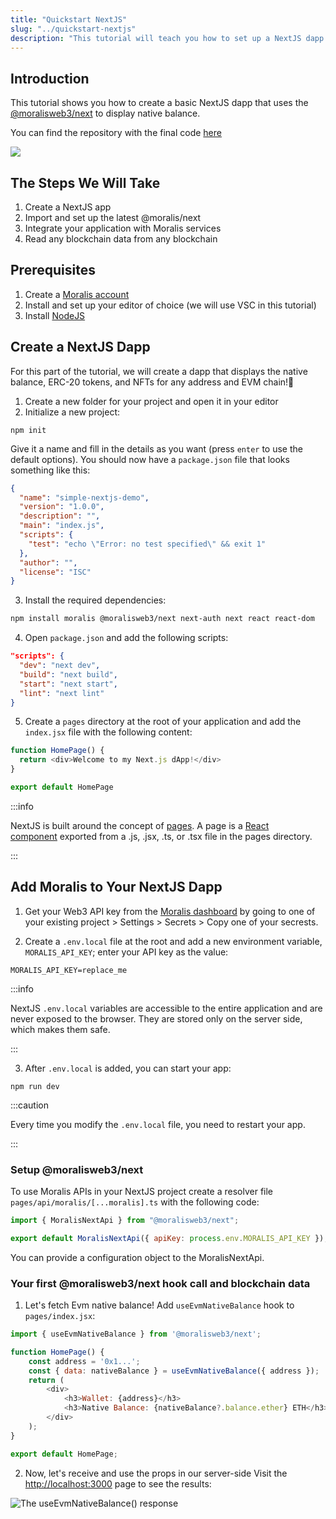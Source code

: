 ```yaml
---
title: "Quickstart NextJS"
slug: "../quickstart-nextjs"
description: "This tutorial will teach you how to set up a NextJS dapp that can query blockchain data such as NFTs, tokens, balances, transfers, transactions, and more from any NextJS application. \n\nThis tutorial dapp works on almost any blockchain, including Ethereum, Polygon, BNB Chain, Avalanche, Cronos, and many more!"
---
```

## Introduction

This tutorial shows you how to create a basic NextJS dapp that uses the [@moralisweb3/next](https://www.npmjs.com/package/@moralisweb3/next) to display native balance.

You can find the repository with the final code [here](https://github.com/MoralisWeb3/demo-apps/tree/main/nextjs)

![](/img/content/b66bc70-image.webp)

## The Steps We Will Take

1. Create a NextJS app
2. Import and set up the latest @moralis/next
3. Integrate your application with Moralis services
4. Read any blockchain data from any blockchain 

## Prerequisites

1. Create a [Moralis account](https://www.moralis.io)
2. Install and set up your editor of choice (we will use VSC in this tutorial)
3. Install [NodeJS](https://nodejs.org/en/download/package-manager/)

## Create a NextJS Dapp

For this part of the tutorial, we will create a dapp that displays the native balance, ERC-20 tokens, and NFTs for any address and EVM chain!🚀

1. Create a new folder for your project and open it in your editor
2. Initialize a new project:

```shell
npm init
```



Give it a name and fill in the details as you want (press `enter` to use the default options). You should now have a `package.json` file that looks something like this:

```json
{
  "name": "simple-nextjs-demo",
  "version": "1.0.0",
  "description": "",
  "main": "index.js",
  "scripts": {
    "test": "echo \"Error: no test specified\" && exit 1"
  },
  "author": "",
  "license": "ISC"
}
```



3. Install the required dependencies:

```bash npm2yarn
npm install moralis @moralisweb3/next next-auth next react react-dom
```

4. Open `package.json` and add the following scripts:

```json
"scripts": {
  "dev": "next dev",
  "build": "next build",
  "start": "next start",
  "lint": "next lint"
}
```



5. Create a `pages` directory at the root of your application and add the `index.jsx` file with the following content:

```javascript
function HomePage() {
  return <div>Welcome to my Next.js dApp!</div>
}

export default HomePage
```

:::info

NextJS is built around the concept of [pages](https://nextjs.org/docs/basic-features/pages). A page is a [React component](https://reactjs.org/docs/components-and-props.html) exported from a .js, .jsx, .ts, or .tsx file in the pages directory.

:::

## Add Moralis to Your NextJS Dapp

1. Get your Web3 API key from the [Moralis dashboard](https://admin.moralis.io/) by going to one of your existing project > Settings > Secrets > Copy one of your secrests.

2. Create a `.env.local` file at the root and add a new environment variable, `MORALIS_API_KEY`; enter your API key as the value:

```text .env.local
MORALIS_API_KEY=replace_me
```



:::info

NextJS `.env.local` variables are accessible to the entire application and are never exposed to the browser. They are stored only on the server side, which makes them safe.

:::

3. After `.env.local` is added, you can start your app:

```shell
npm run dev
```



:::caution

Every time you modify the `.env.local` file, you need to restart your app.

:::

### Setup @moralisweb3/next

To use Moralis APIs in your NextJS project create a resolver file `pages/api/moralis/[...moralis].ts` with the following code:

```javascript
import { MoralisNextApi } from "@moralisweb3/next";

export default MoralisNextApi({ apiKey: process.env.MORALIS_API_KEY });
```

You can provide a configuration object to the MoralisNextApi.

### Your first @moralisweb3/next hook call and blockchain data

1. Let's fetch Evm native balance! Add `useEvmNativeBalance` hook to `pages/index.jsx`:

```javascript
import { useEvmNativeBalance } from '@moralisweb3/next';

function HomePage() {
    const address = '0x1...';
    const { data: nativeBalance } = useEvmNativeBalance({ address });
    return (
        <div>
            <h3>Wallet: {address}</h3>
            <h3>Native Balance: {nativeBalance?.balance.ether} ETH</h3>
        </div>
    );
}

export default HomePage;


```



2. Now, let's receive and use the props in our server-side Visit the [http://localhost:3000](http://localhost:3000/native) page to see the results:

![The `useEvmNativeBalance()` response](/img/content/46867dc-image.webp)